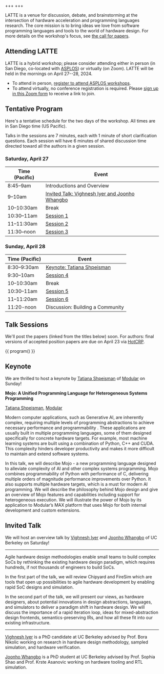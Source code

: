 +++
+++

LATTE is a venue for discussion, debate, and brainstorming at the intersection of hardware acceleration and programming languages research. The core mission is to bring ideas we love from software programming languages and tools to the world of hardware design. For more details on the workshop's focus, see [the call for papers][cfp].

## Attending LATTE

LATTE is a hybrid workshop; please consider attending either in person (in San Diego, co-located with [ASPLOS][]) or virtually (on Zoom). LATTE will be held in the mornings on April 27--28, 2024.

* To attend in person, [register to attend ASPLOS workshops][asplos-reg].
* To attend virtually, no conference registration is required. Please [sign up in this Zoom form][zoom] to receive a link to join.

## Tentative Program

Here's a tentative schedule for the two days of the workshop.
All times are in San Diego time (US Pacific).

Talks in the sessions are 7 minutes, each with 1 minute of short clarification questions.
Each session will have 6 minutes of shared discussion time directed toward all the authors in a given session.

### Saturday, April 27

| Time (Pacific) | Event |
|----------------|-------|
| 8:45–9am | Introductions and Overview |
| 9–10am | [Invited Talk: Vighnesh Iyer and Joonho Whangbo](#invited-talk) |
| 10–10:30am | Break |
| 10:30–11am | [Session 1](#session-1) |
| 11–11:30am | [Session 2](#session-2) |
| 11:30–noon | [Session 3](#session-3) |

### Sunday, April 28

| Time (Pacific) | Event |
|----------------|-------|
| 8:30–9:30am | [Keynote: Tatiana Shpeisman](#keynote) |
| 9:30–10am | [Session 4](#session-4) |
| 10–10:30am | Break |
| 10:30–11am | [Session 5](#session-5) |
| 11–11:20am | [Session 6](#session-6) |
| 11:20-noon | Discussion: Building a Community |

## Talk Sessions

We'll post the papers (linked from the titles below) soon.
For authors: final versions of accepted position papers are due on April 23 via [HotCRP][].

{{ program() }}

## Keynote

We are thrilled to host a keynote by [Tatiana Shpeisman][tatiana] of [Modular][] on Sunday!

**Mojo: A Unified Programming Language for Heterogeneous Systems Programming**

[Tatiana Shpeisman][tatiana], [Modular][]

Modern computer applications, such as Generative AI, are inherently complex, requiring multiple levels of programming abstractions to achieve necessary performance and programmability . These applications are usually built in multiple programming languages, some of them designed specifically for concrete hardware targets. For example, most machine learning systems are built using a combination of Python, C++ and CUDA. This complexity hinders developer productivity and makes it more difficult to maintain and extend software systems.

In this talk, we will describe Mojo - a new programming language designed to alleviate complexity of AI and other complex systems programming. Mojo combines programmability of Python with performance of C, delivering multiple orders of magnitude performance improvements over Python. It also supports multiple hardware targets, which is a must for modern AI programming. We will describe the philosophy behind Mojo design and give an overview of Mojo features and capabilities including support for heterogeneous execution. We will illustrate the power of Mojo by its application to Modular’s MAX platform that uses Mojo for both internal development and custom extensions.

[tatiana]: https://www.modular.com/team/tatiana-shpeisman
[modular]: https://www.modular.com

## Invited Talk

We will host an overview talk by [Vighnesh Iyer][vighnesh] and [Joonho Whangbo][joonho] of UC Berkeley on Saturday!

---

Agile hardware design methodologies enable small teams to build complex SoCs by rethinking the existing hardware design paradigm, which requires hundreds, if not thousands of engineers to build SoCs.

In the first part of the talk, we will review Chipyard and FireSim which are tools that open up possibilities to agile hardware development by enabling rapid SoC designs and simulation.

In the second part of the talk, we will present our views, as hardware designers, about potential innovations in design abstractions, languages, and simulators to deliver a paradigm shift in hardware design.
We will discuss the importance of a rapid iteration loop, ideas for mixed-abstraction design frontends, semantics-preserving IRs, and how all these fit into our existing infrastructure.

---

[Vighnesh Iyer][vighnesh] is a PhD candidate at UC Berkeley advised by Prof. Bora Nikolic working on research in hardware design methodology, sampled simulation, and hardware verification.

[Joonho Whangbo][joonho] is a PhD student at UC Berkeley advised by Prof. Sophia Shao and Prof. Krste Asanovic working on hardware tooling and RTL simulation.

[vighnesh]: https://vighneshiyer.com
[joonho]: https://joonho3020.github.io

[cfp]: @/cfp.md
[asplos]: https://www.asplos-conference.org/asplos2024/
[asplos-reg]: https://www.asplos-conference.org/asplos2024/attend/#registration
[zoom]: https://cornell.zoom.us/meeting/register/tJYlceCgpjkvEtcBL_b7hFWpbShI_Je4mSU8
[hotcrp]: https://latte.cs.cornell.edu
